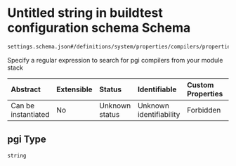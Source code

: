# Untitled string in buildtest configuration schema Schema

```txt
settings.schema.json#/definitions/system/properties/compilers/properties/find/properties/pgi
```

Specify a regular expression to search for pgi compilers from your module stack

| Abstract            | Extensible | Status         | Identifiable            | Custom Properties | Additional Properties | Access Restrictions | Defined In                                                                  |
| :------------------ | :--------- | :------------- | :---------------------- | :---------------- | :-------------------- | :------------------ | :-------------------------------------------------------------------------- |
| Can be instantiated | No         | Unknown status | Unknown identifiability | Forbidden         | Allowed               | none                | [settings.schema.json*](../out/settings.schema.json "open original schema") |

## pgi Type

`string`
